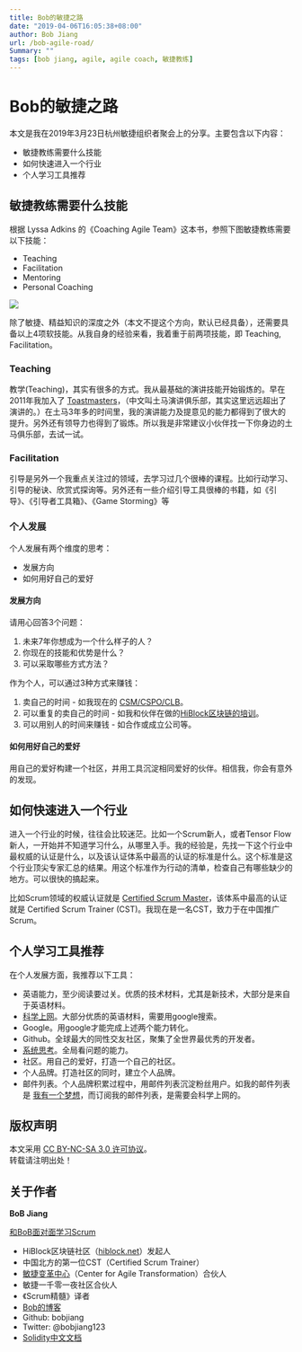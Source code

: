 ```yaml
---
title: Bob的敏捷之路
date: "2019-04-06T16:05:38+08:00"
author: Bob Jiang
url: /bob-agile-road/
Summary: ""
tags: [bob jiang, agile, agile coach, 敏捷教练]
---
```


# Bob的敏捷之路

本文是我在2019年3月23日杭州敏捷组织者聚会上的分享。主要包含以下内容：

- 敏捷教练需要什么技能
- 如何快速进入一个行业
- 个人学习工具推荐

## 敏捷教练需要什么技能
根据 Lyssa Adkins 的《Coaching Agile Team》这本书，参照下图敏捷教练需要以下技能：
- Teaching
- Facilitation
- Mentoring
- Personal Coaching

![](/images/Lyssa-Adkins-competent-coach.png)

除了敏捷、精益知识的深度之外（本文不提这个方向，默认已经具备），还需要具备以上4项软技能。从我自身的经验来看，我着重于前两项技能，即 Teaching, Facilitation。

### Teaching
教学(Teaching)，其实有很多的方式。我从最基础的演讲技能开始锻炼的。早在2011年我加入了 [Toastmasters](https://www.toastmasters.org/)，（中文叫土马演讲俱乐部，其实这里远远超出了演讲的。）在土马3年多的时间里，我的演讲能力及提意见的能力都得到了很大的提升。另外还有领导力也得到了锻炼。所以我是非常建议小伙伴找一下你身边的土马俱乐部，去试一试。

### Facilitation
引导是另外一个我重点关注过的领域，去学习过几个很棒的课程。比如行动学习、引导的秘诀、欣赏式探询等。另外还有一些介绍引导工具很棒的书籍，如《引导》、《引导者工具箱》、《Game Storming》等

### 个人发展
个人发展有两个维度的思考：

- 发展方向
- 如何用好自己的爱好

#### 发展方向
请用心回答3个问题：
1. 未来7年你想成为一个什么样子的人？
2. 你现在的技能和优势是什么？
3. 可以采取哪些方式方法？

作为个人，可以通过3种方式来赚钱：
1. 卖自己的时间 - 如我现在的 [CSM/CSPO/CLB](https://appmopev1px9533.h5.xiaoeknow.com/homepage)。
2. 可以重复的卖自己的时间 - 如我和伙伴在做的[HiBlock区块链的培训](https://hiblock.net)。
3. 可以用别人的时间来赚钱 - 如合作或成立公司等。

#### 如何用好自己的爱好
用自己的爱好构建一个社区，并用工具沉淀相同爱好的伙伴。相信我，你会有意外的发现。

## 如何快速进入一个行业
进入一个行业的时候，往往会比较迷茫。比如一个Scrum新人，或者Tensor Flow新人，一开始并不知道学习什么，从哪里入手。我的经验是，先找一下这个行业中最权威的认证是什么，以及该认证体系中最高的认证的标准是什么。这个标准是这个行业顶尖专家汇总的结果。用这个标准作为行动的清单，检查自己有哪些缺少的地方。可以很快的搞起来。

比如Scrum领域的权威认证就是 [Certified Scrum Master](/what-is-csm)，该体系中最高的认证就是 Certified Scrum Trainer (CST)。我现在是一名CST，致力于在中国推广Scrum。

## 个人学习工具推荐

在个人发展方面，我推荐以下工具：

- 英语能力，至少阅读要过关。优质的技术材料，尤其是新技术，大部分是来自于英语材料。
- [科学上网](https://tinyletter.com/bobjiang/letters/message)。大部分优质的英语材料，需要用google搜索。
- Google。用google才能完成上述两个能力转化。
- Github。全球最大的同性交友社区，聚集了全世界最优秀的开发者。
- [系统思考](https://github.com/bobjiang/daily-writing/blob/master/what-is-system-thinking.md)。全局看问题的能力。
- 社区。用自己的爱好，打造一个自己的社区。
- 个人品牌。打造社区的同时，建立个人品牌。
- 邮件列表。个人品牌积累过程中，用邮件列表沉淀粉丝用户。如我的邮件列表是 [我有一个梦想](https://tinyletter.com/bobjiang)，而订阅我的邮件列表，是需要会科学上网的。

## 版权声明

本文采用 [CC BY-NC-SA 3.0 许可协议](https://creativecommons.org/licenses/by-nc-sa/3.0/deed.zh)。  
转载请注明出处！

## 关于作者

**BoB Jiang**

[和BoB面对面学习Scrum](https://appmopev1px9533.h5.xiaoeknow.com/homepage) 

- HiBlock区块链社区（[hiblock.net](https://hiblock.net)）发起人  
- 中国北方的第一位CST（Certified Scrum Trainer）  
- [敏捷变革中心](https://www.c4at.cn/)（Center for Agile Transformation）合伙人  
- 敏捷一千零一夜社区合伙人  
- 《Scrum精髓》译者
- [Bob的博客](https://www.bobjiang.com)
- Github: bobjiang
- Twitter: @bobjiang123
- [Solidity中文文档](https://solidity-cn.readthedocs.io/zh/develop/)